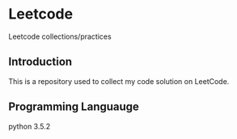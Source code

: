 # Leetcode
Leetcode collections/practices

## Introduction

This is a repository used to collect my code solution on LeetCode.

## Programming Languauge
python 3.5.2
